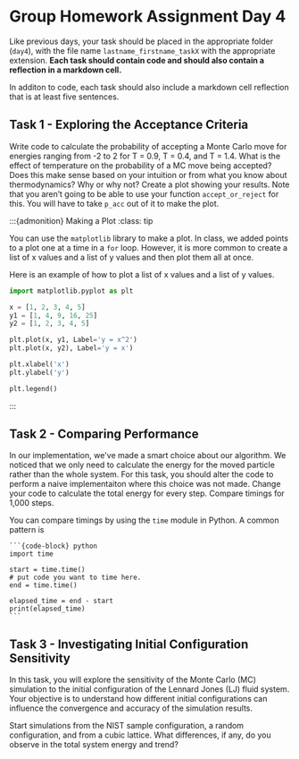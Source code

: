 # Group Homework Assignment Day 4

Like previous days, your task should be placed in the appropriate folder (`day4`), with the file name `lastname_firstname_taskX` with the appropriate extension.
**Each task should contain code and should also contain a reflection in a markdown cell.**

In additon to code, each task should also include a markdown cell reflection that is at least five sentences.

## Task 1 - Exploring the Acceptance Criteria
Write code to calculate the probability of accepting a Monte Carlo move for energies ranging from -2 to 2 for T = 0.9, T = 0.4, and T = 1.4. 
What is the effect of temperature on the probability of a MC move being accepted? Does this make sense based on your intuition or from what you know about thermodynamics? Why or why not? Create a plot showing your results. Note that you aren’t going to be able to use your function `accept_or_reject` for this. You will have to take `p_acc` out of it to make the plot.


:::{admonition} Making a Plot
:class: tip

You can use the `matplotlib` library to make a plot.
In class, we added points to a plot one at a time in a `for` loop.
However, it is more common to create a list of x values and a list of y values and then plot them all at once.

Here is an example of how to plot a list of x values and a list of y values.

```python
import matplotlib.pyplot as plt

x = [1, 2, 3, 4, 5] 
y1 = [1, 4, 9, 16, 25]
y2 = [1, 2, 3, 4, 5]

plt.plot(x, y1, Label='y = x^2')
plt.plot(x, y2), Label='y = x')

plt.xlabel('x')
plt.ylabel('y')

plt.legend()
```
:::


## Task 2 - Comparing Performance
In our implementation, we've made a smart choice about our algorithm. 
We noticed that we only need to calculate the energy for the moved particle rather than the whole system.
For this task, you should alter the code to perform a naive implementaiton where this choice was not made. 
Change your code to calculate the total energy for every step. 
Compare timings for 1,000 steps.

You can compare timings by using the `time` module in Python. 
A common pattern is 

````{tab-set-code}
```{code-block} python
import time

start = time.time()
# put code you want to time here.
end = time.time()

elapsed_time = end - start
print(elapsed_time)
```
````

## Task 3 - Investigating Initial Configuration Sensitivity
In this task, you will explore the sensitivity of the Monte Carlo (MC) simulation to the initial configuration of the Lennard Jones (LJ) fluid system. Your objective is to understand how different initial configurations can influence the convergence and accuracy of the simulation results.

Start simulations from the NIST sample configuration, a random configuration, and from a cubic lattice. 
What differences, if any, do you observe in the total system energy and trend?
